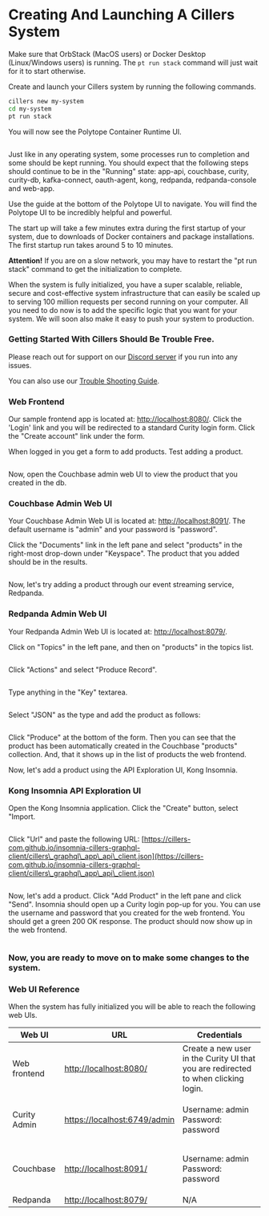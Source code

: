 # Creating And Launching A Cillers System

Make sure that OrbStack (MacOS users) or Docker Desktop (Linux/Windows users) is running. The `pt run stack` command will just wait for it to start otherwise.&#x20;

Create and launch your Cillers system by running the following commands.

```bash
cillers new my-system
cd my-system
pt run stack
```

You will now see the Polytope Container Runtime UI.

<figure><img src="../.gitbook/assets/image (10).png" alt=""><figcaption></figcaption></figure>

Just like in any operating system, some processes run to completion and some should be kept running. You should expect that the following steps should continue to be in the "Running" state: app-api, couchbase, curity, curity-db, kafka-connect, oauth-agent, kong, redpanda, redpanda-console and web-app.&#x20;

Use the guide at the bottom of the Polytope UI to navigate. You will find the Polytope UI to be incredibly helpful and powerful.&#x20;

The start up will take a few minutes extra during the first startup of your system, due to downloads of Docker containers and package installations. The first startup run takes around 5 to 10 minutes.&#x20;

**Attention!** If you are on a slow network, you may have to restart the "pt run stack" command to get the initialization to complete.&#x20;

When the system is fully initialized, you have a super scalable, reliable, secure and cost-effective system infrastructure that can easily be scaled up to serving 100 million requests per second running on your computer. All you need to do now is to add the specific logic that you want for your system. We will soon also make it easy to push your system to production.&#x20;

### Getting Started With Cillers Should Be Trouble Free.

Please reach out for support on our [Discord server](https://discord.gg/awFYddKwCw) if you run into any issues.&#x20;

You can also use our [Trouble Shooting Guide](trouble-shooting.md).&#x20;

### Web Frontend

Our sample frontend app is located at: [http://localhost:8080/](http://localhost:8080/). Click the 'Login' link and you will be redirected to a standard Curity login form. Click the "Create account" link under the form.&#x20;

When logged in you get a form to add products. Test adding a product.&#x20;

<figure><img src="../.gitbook/assets/image (4) (1).png" alt=""><figcaption></figcaption></figure>

Now, open the Couchbase admin web UI to view the product that you created in the db.&#x20;

### Couchbase Admin Web UI

Your Couchbase Admin Web UI is located at: [http://localhost:8091/](http://localhost:8091/). The default username is "admin" and your password is "password".&#x20;

Click the "Documents" link in the left pane and select "products" in the right-most drop-down under "Keyspace". The product that you added should be in the results.&#x20;

<figure><img src="../.gitbook/assets/image (3) (1).png" alt=""><figcaption></figcaption></figure>

Now, let's try adding a product through our event streaming service, Redpanda.&#x20;

### Redpanda Admin Web UI

Your Redpanda Admin Web UI is located at: [http://localhost:8079/](http://localhost:8079/).&#x20;

Click on "Topics" in the left pane, and then on "products" in the topics list.&#x20;

<figure><img src="../.gitbook/assets/image (5) (1).png" alt=""><figcaption></figcaption></figure>

Click "Actions" and select "Produce Record".&#x20;

<figure><img src="../.gitbook/assets/image (6) (1).png" alt=""><figcaption></figcaption></figure>

Type anything in the "Key" textarea.&#x20;

<figure><img src="../.gitbook/assets/image (8).png" alt=""><figcaption></figcaption></figure>

Select "JSON" as the type and add the product as follows:

<figure><img src="../.gitbook/assets/image (9).png" alt=""><figcaption></figcaption></figure>

Click "Produce" at the bottom of the form. Then you can see that the product has been automatically created in the Couchbase "products" collection. And, that it shows up in the list of products the web frontend.&#x20;

Now, let's add a product using the API Exploration UI, Kong Insomnia.&#x20;

### Kong Insomnia API Exploration UI

Open the Kong Insomnia application. Click the "Create" button, select "Import.&#x20;

<figure><img src="../.gitbook/assets/image (7).png" alt=""><figcaption></figcaption></figure>

Click "Url" and paste the following URL: [https://cillers-com.github.io/insomnia-cillers-graphql-client/cillers\_graphql\_app\_api\_client.json](https://cillers-com.github.io/insomnia-cillers-graphql-client/cillers\_graphql\_app\_api\_client.json)

<figure><img src="../.gitbook/assets/image (1) (1).png" alt=""><figcaption></figcaption></figure>

Now, let's add a product. Click "Add Product" in the left pane and click "Send".  Insomnia should open up a Curity login pop-up for you. You can use the username and password that you created for the web frontend. You should get a green 200 OK response. The product should now show up in the web frontend.&#x20;

<figure><img src="../.gitbook/assets/image (11).png" alt=""><figcaption></figcaption></figure>

### Now, you are ready to move on to make some changes to the system.&#x20;

### Web UI Reference&#x20;

When the system has fully initialized you will be able to reach the following web UIs.

| Web UI       | URL                                                          | Credentials                                                                         |
| ------------ | ------------------------------------------------------------ | ----------------------------------------------------------------------------------- |
| Web frontend | [http://localhost:8080/](http://localhost:8080/)             | Create a new user in the Curity UI that you are redirected to when clicking login.  |
| Curity Admin | [https://localhost:6749/admin](https://localhost:6749/admin) | <p>Username: admin<br>Password: password</p>                                        |
| Couchbase    | [http://localhost:8091/](http://localhost:8091/)             | <p>Username: admin<br>Password: password</p>                                        |
| Redpanda     | [http://localhost:8079/](http://localhost:8079/)             | N/A                                                                                 |



